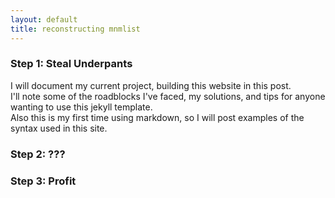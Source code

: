 ```yaml
---
layout: default
title: reconstructing mnmlist
---
```


### Step 1: Steal Underpants

I will document my current project, building this website in this post.  
I'll note some of the roadblocks I've faced, my solutions, and tips for anyone wanting to use this jekyll template.  
Also this is my first time using markdown, so I will post examples of the syntax used in this site.  

### Step 2: ???

### Step 3: Profit